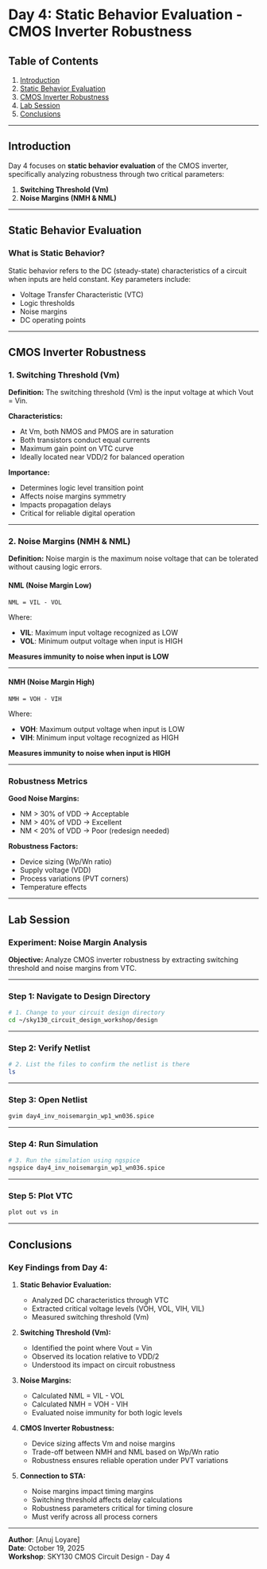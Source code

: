# Day 4: Static Behavior Evaluation - CMOS Inverter Robustness

## Table of Contents
1. [Introduction](#introduction)
2. [Static Behavior Evaluation](#static-behavior-evaluation)
3. [CMOS Inverter Robustness](#cmos-inverter-robustness)
4. [Lab Session](#lab-session)
5. [Conclusions](#conclusions)

---

## Introduction

Day 4 focuses on **static behavior evaluation** of the CMOS inverter, specifically analyzing robustness through two critical parameters:

1. **Switching Threshold (Vm)**
2. **Noise Margins (NMH & NML)**

---

## Static Behavior Evaluation

### What is Static Behavior?

Static behavior refers to the DC (steady-state) characteristics of a circuit when inputs are held constant. Key parameters include:
- Voltage Transfer Characteristic (VTC)
- Logic thresholds
- Noise margins
- DC operating points

---

## CMOS Inverter Robustness

### 1. Switching Threshold (Vm)

**Definition:**
The switching threshold (Vm) is the input voltage at which Vout = Vin.

**Characteristics:**
- At Vm, both NMOS and PMOS are in saturation
- Both transistors conduct equal currents
- Maximum gain point on VTC curve
- Ideally located near VDD/2 for balanced operation

**Importance:**
- Determines logic level transition point
- Affects noise margins symmetry
- Impacts propagation delays
- Critical for reliable digital operation

---

### 2. Noise Margins (NMH & NML)

**Definition:**
Noise margin is the maximum noise voltage that can be tolerated without causing logic errors.

#### **NML (Noise Margin Low)**
```
NML = VIL - VOL
```

Where:
- **VIL**: Maximum input voltage recognized as LOW
- **VOL**: Minimum output voltage when input is HIGH

**Measures immunity to noise when input is LOW**

---

#### **NMH (Noise Margin High)**
```
NMH = VOH - VIH
```

Where:
- **VOH**: Maximum output voltage when input is LOW  
- **VIH**: Minimum input voltage recognized as HIGH

**Measures immunity to noise when input is HIGH**

---

### Robustness Metrics

**Good Noise Margins:**
- NM > 30% of VDD → Acceptable
- NM > 40% of VDD → Excellent
- NM < 20% of VDD → Poor (redesign needed)

**Robustness Factors:**
- Device sizing (Wp/Wn ratio)
- Supply voltage (VDD)
- Process variations (PVT corners)
- Temperature effects

---

## Lab Session

### Experiment: Noise Margin Analysis

**Objective:** 
Analyze CMOS inverter robustness by extracting switching threshold and noise margins from VTC.

---

### Step 1: Navigate to Design Directory

```bash
# 1. Change to your circuit design directory
cd ~/sky130_circuit_design_workshop/design
```

---

### Step 2: Verify Netlist

```bash
# 2. List the files to confirm the netlist is there
ls
```

---

### Step 3: Open Netlist

```bash
gvim day4_inv_noisemargin_wp1_wn036.spice
```

---

### Step 4: Run Simulation

```bash
# 3. Run the simulation using ngspice
ngspice day4_inv_noisemargin_wp1_wn036.spice
```

---

### Step 5: Plot VTC

```bash
plot out vs in
```

---

## Conclusions

### Key Findings from Day 4:

1. **Static Behavior Evaluation:**
   - Analyzed DC characteristics through VTC
   - Extracted critical voltage levels (VOH, VOL, VIH, VIL)
   - Measured switching threshold (Vm)

2. **Switching Threshold (Vm):**
   - Identified the point where Vout = Vin
   - Observed its location relative to VDD/2
   - Understood its impact on circuit robustness

3. **Noise Margins:**
   - Calculated NML = VIL - VOL
   - Calculated NMH = VOH - VIH
   - Evaluated noise immunity for both logic levels

4. **CMOS Inverter Robustness:**
   - Device sizing affects Vm and noise margins
   - Trade-off between NMH and NML based on Wp/Wn ratio
   - Robustness ensures reliable operation under PVT variations

5. **Connection to STA:**
   - Noise margins impact timing margins
   - Switching threshold affects delay calculations
   - Robustness parameters critical for timing closure
   - Must verify across all process corners

---

**Author**: [Anuj Loyare]  
**Date**: October 19, 2025  
**Workshop**: SKY130 CMOS Circuit Design - Day 4
